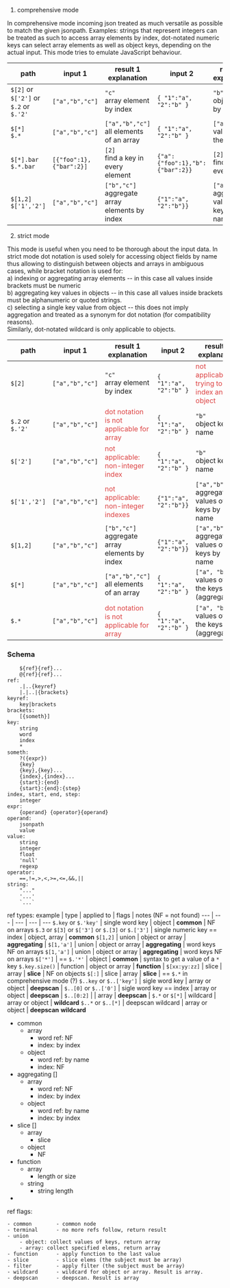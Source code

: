 
1) comprehensive mode

In comprehensive mode incoming json treated as much versatile as possible to 
match the given jsonpath. Examples: strings that represent integers can be
 treated as such to access array elements by index, dot-notated numeric keys can select array elements as well as object keys, depending on the actual input. This mode tries to emulate JavaScript behaviour. 

path | input 1 | result 1<br>explanation | input 2 | result 2<br>explanation
--- | --- | --- | --- | ---
`$[2]` or `$['2']` or `$.2` or `$.'2'`  | `["a","b","c"]` | `"c"`<br>array element by index |  `{ "1":"a", "2":"b" }` | `"b"`<br>object key by name
`$[*]`<br>`$.*`  | `["a","b","c"]` | `["a","b","c"]`<br>all elements of an array |  `{ "1":"a", "2":"b" }` | `["a", "b"]`<br>values of all the keys
`$[*].bar`<br>`$.*.bar` | `[{"foo":1},{"bar":2}]` | `[2]`<br>find a key in every element |  `{"a":{"foo":1},"b":{"bar":2}}` | `[2]`<br>find a key in every value
`$[1,2]`<br>`$['1','2']` | `["a","b","c"]` | `["b","c"]`<br>aggregate array elements by index |  `{"1":"a", "2":"b"}}` | `["a","b"]`<br>aggregate values of keys by name

2) strict mode

This mode is useful when you need to be thorough about the input data. In strict mode dot notation is used solely for accessing object fields by name thus allowing to distinguish between objects and arrays in ambiguous cases, while bracket notation is used for:  
a) indexing or aggregating array elements -- in this case all values inside brackets must be numeric  
b) aggregating key values in objects -- in this case all values inside brackets must be alphanumeric or quoted strings.  
c) selecting a single key value from object -- this does not imply aggregation and treated as a synonym for dot notation (for compatibility reasons).  
Similarly, dot-notated wildcard is only applicable to objects.

path | input 1 | result 1<br>explanation | input 2 | result 2<br>explanation
--- | --- | --- | --- | ---
`$[2]`  | `["a","b","c"]` | `"c"`<br>array element by index |  `{ "1":"a", "2":"b" }` | <span style="color:#DD4444">not applicable:<br>trying to index an object</span>
`$.2` or `$.'2'` | `["a","b","c"]` | <span style="color:#DD4444">dot notation is not applicable for array</span> |  `{ "1":"a", "2":"b" }` | `"b"`<br>object key by name
`$['2']` | `["a","b","c"]` | <span style="color:#DD4444">not applicable:<br>non-integer index</span> |  `{ "1":"a", "2":"b" }` | `"b"`<br>object key by name
`$['1','2']` | `["a","b","c"]` | <span style="color:#DD4444">not applicable:<br>non-integer indexes</span> |  `{"1":"a", "2":"b"}}` | `["a","b"]`<br>aggregate values of keys by name
`$[1,2]` | `["a","b","c"]` | `["b","c"]`<br>aggregate array elements by index |  `{"1":"a", "2":"b"}}` | `["a","b"]`<br>aggregate values of keys by name
`$[*]`  | `["a","b","c"]` | `["a","b","c"]`<br>all elements of an array |  `{ "1":"a", "2":"b" }` | `["a", "b"]`<br>values of all the keys (aggregation)
`$.*`  | `["a","b","c"]` | <span style="color:#DD4444">dot notation is not applicable for array</span> |  `{ "1":"a", "2":"b" }` | `["a", "b"]`<br>values of all the keys (aggregation)

### Schema

```jsonpath:
	${ref}{ref}...
	@{ref}{ref}...
ref:
	.|..{keyref}
	|.|..|{brackets}
keyref:
	key|brackets
brackets:
	[{someth}]
key:
	string
	word
	index
	*
someth:
	?({expr})
	{key}
	{key},{key}...
	{index},{index}...
	{start}:{end}
	{start}:{end}:{step}
index, start, end, step:
	integer
expr:
	{operand} {operator}{operand}
operand:
	jsonpath
	value
value:
	string
	integer
	float
	'null'
	regexp
operator:
	==,!=,>,<,>=,<=,&&,||
string:
	"..."
	'...'
	`...`
```

ref types:
example | type | applied to | flags | notes (NF = not found)
--- | --- | --- | --- | ---
`$.key` or `$.'key'` | single word key | object | **common** | NF on arrays
`$.3` or `$[3]` or `$['3']` or `$.[3]` or `$.['3']` | single numeric key == index | object, array | **common**
`$[1,2]` | union | object or array | **aggregating** | 
`$[1,'a']` | union | object or array | **aggregating** | word keys NF on arrays
`$[1,'a']` | union | object or array | **aggregating** | word keys NF on arrays
`$['*']` | == `$.'*'` | object | **common** | syntax to get a value of a `*` key
`$.key.size()` | function | object or array | **function** | 
`$[xx:yy:zz]` | slice | array | **slice** | NF on objects
`$[:]` | slice | array | **slice** | == `$.*` in comprehensive mode (?)
`$..key` or `$..['key']` | sigle word key | array or object | **deepscan** | 
`$..[0]` or `$..['0']` | sigle word key == index | array or object | **deepscan** | 
`$..[0:2]` |  | array | **deepscan** | 
`$.*` or `$[*]` | wildcard | array or object | **wildcard**
`$..*` or `$..[*]` | deepscan wildcard | array or object | **deepscan** **wildcard**

- common
	- array
		- word ref: NF
		- index: by index
	- object
		- word ref: by name
		- index: NF
- aggregating []
	- array
		- word ref: NF
		- index: by index
	- object
		- word ref: by name
		- index: by index
- slice []
	- array 
		- slice
	- object
		- NF
- function
	- array
		- length or size
	- string
		- string length
- 

ref flags:

	- common		- common node
	- terminal		- no more refs follow, return result
	- union
		- object: collect values of keys, return array
		- array: collect specified elems, return array
	- function		- apply function to the last value
	- slice			- slice elems (the subject must be array)
	- filter		- apply filter (the subject must be array)
	- wildcard		- wildcard for object or array. Result is array.
	- deepscan		- deepscan. Result is array